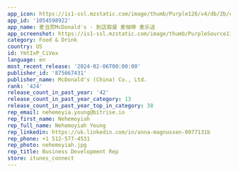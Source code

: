 ```yaml
---
app_icon: https://is1-ssl.mzstatic.com/image/thumb/Purple126/v4/db/2b/c0/db2bc09c-8d8a-aac3-dd4f-352bdabae245/AppIcon-1x_U007emarketing-0-10-0-0-85-220-0.png/1024x1024bb.png
app_id: '1054598922'
app_name: 麦当劳McDonald's - 到店取餐 麦咖啡 麦乐送
app_screenshot: https://is1-ssl.mzstatic.com/image/thumb/PurpleSource116/v4/99/32/bf/9932bf9f-dd0b-7372-160b-87c0afba897e/c92b35f7-1d15-427b-87a1-715d6c78fdaf_AI_U7efe_U3220_U5bd81242x2688-2.jpg/1242x2688bb.png
category: Food & Drink
country: US
id: YmtIxP_CiVex
language: en
most_recent_release: '2024-02-06T00:00:00'
publisher_id: '875667431'
publisher_name: McDonald's (China) Co., Ltd.
rank: '424'
release_count_in_past_year: '42'
release_count_in_past_year_category: 13
release_count_in_past_year_top_in_category: 38
rep_email: nehemoyia.young@bitrise.io
rep_first_name: Nehemoyiah
rep_full_name: Nehemoyiah Young
rep_linkedin: https://uk.linkedin.com/in/anna-magnussen-0977131b
rep_phone: +1 512-577-4531
rep_photo: nehemoyiah.jpg
rep_title: Business Development Rep
store: itunes_connect
---
```

